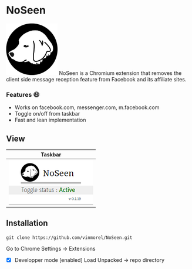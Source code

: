 # NoSeen
![](/assets/icon_140.png) 
NoSeen is a Chromium extension that removes the client side message reception feature from Facebook and its affiliate sites.  

### Features  :smiley:
- Works on facebook.com, messenger.com, m.facebook.com
- Toggle on/off from taskbar 
- Fast and lean implementation

## View
Taskbar | 
------------- | 
![](/assets/popup.png)  | 


## Installation
`git clone https://github.com/vinmorel/NoSeen.git`

Go to Chrome Settings -> Extensions
- [x] Developper mode [enabled]
Load Unpacked -> repo directory  
